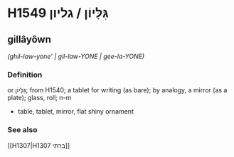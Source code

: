 # H1549 גִּלָּיוֹן / גליון

## gillâyôwn

_(ghil-law-yone' | ɡil-law-YONE | ɡee-la-YONE)_

### Definition

or גִּלְיוֹן; from H1540; a tablet for writing (as bare); by analogy, a mirror (as a plate); glass, roll; n-m

- table, tablet, mirror, flat shiny ornament

### See also

[[H1307|H1307 ברתי]]

